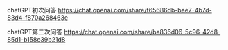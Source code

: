 chatGPT初次问答
https://chat.openai.com/share/f65686db-bae7-4b7d-83d4-f870a268463e

chatGPT第二次问答
https://chat.openai.com/share/ba836d06-5c96-42d8-85d1-b158e39b21d8